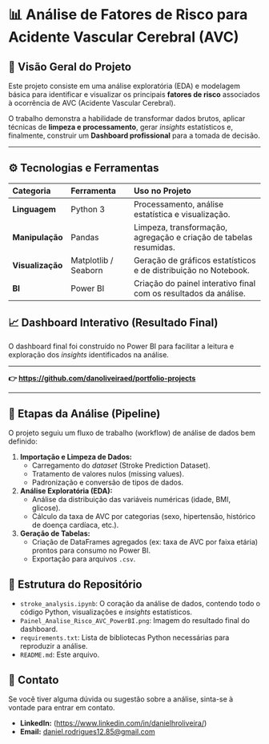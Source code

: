 # 📊 Análise de Fatores de Risco para Acidente Vascular Cerebral (AVC)

## 🎯 Visão Geral do Projeto

Este projeto consiste em uma análise exploratória (EDA) e modelagem básica para identificar e visualizar os principais **fatores de risco** associados à ocorrência de AVC (Acidente Vascular Cerebral).

O trabalho demonstra a habilidade de transformar dados brutos, aplicar técnicas de **limpeza e processamento**, gerar *insights* estatísticos e, finalmente, construir um **Dashboard profissional** para a tomada de decisão.

---

## ⚙️ Tecnologias e Ferramentas

| Categoria | Ferramenta | Uso no Projeto |
| :--- | :--- | :--- |
| **Linguagem** | Python 3 | Processamento, análise estatística e visualização. |
| **Manipulação** | Pandas | Limpeza, transformação, agregação e criação de tabelas resumidas. |
| **Visualização** | Matplotlib / Seaborn | Geração de gráficos estatísticos e de distribuição no Notebook. |
| **BI** | Power BI | Criação do painel interativo final com os resultados da análise. |

## 📈 Dashboard Interativo (Resultado Final)

O dashboard final foi construído no Power BI para facilitar a leitura e exploração dos *insights* identificados na análise.

****

**👉 https://github.com/danoliveiraed/portfolio-projects**

---

## 🔬 Etapas da Análise (Pipeline)

O projeto seguiu um fluxo de trabalho (workflow) de análise de dados bem definido:

1.  **Importação e Limpeza de Dados:**
    * Carregamento do *dataset* (Stroke Prediction Dataset).
    * Tratamento de valores nulos (missing values).
    * Padronização e conversão de tipos de dados.
2.  **Análise Exploratória (EDA):**
    * Análise da distribuição das variáveis numéricas (idade, BMI, glicose).
    * Cálculo da taxa de AVC por categorias (sexo, hipertensão, histórico de doença cardíaca, etc.).
3.  **Geração de Tabelas:**
    * Criação de DataFrames agregados (ex: taxa de AVC por faixa etária) prontos para consumo no Power BI.
    * Exportação para arquivos `.csv`.

## 📂 Estrutura do Repositório

* `stroke_analysis.ipynb`: O coração da análise de dados, contendo todo o código Python, visualizações e *insights* estatísticos.
* `Painel_Analise_Risco_AVC_PowerBI.png`: Imagem do resultado final do dashboard.
* `requirements.txt`: Lista de bibliotecas Python necessárias para reproduzir a análise.
* `README.md`: Este arquivo.

## 🤝 Contato

Se você tiver alguma dúvida ou sugestão sobre a análise, sinta-se à vontade para entrar em contato.

* **LinkedIn:** (https://www.linkedin.com/in/danielhroliveira/)
* **Email:** daniel.rodrigues12.85@gmail.com

